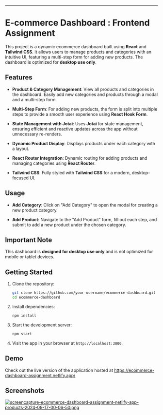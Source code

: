 
---

# E-commerce Dashboard : Frontend Assignment

This project is a dynamic ecommerce dashboard built using **React** and **Tailwind CSS**. It allows users to manage products and categories with an intuitive UI, featuring a multi-step form for adding new products. The dashboard is optimized for **desktop use only**.

## Features

- **Product & Category Management**: View all products and categories in the dashboard. Easily add new categories and products through a modal and a multi-step form.
  
- **Multi-Step Form**: For adding new products, the form is split into multiple steps to provide a smooth user experience using **React Hook Form**.
  
- **State Management with Jotai**: Uses **Jotai** for state management, ensuring efficient and reactive updates across the app without unnecessary re-renders.
  
- **Dynamic Product Display**: Displays products under each category with a layout.
  
- **React Router Integration**: Dynamic routing for adding products and managing categories using **React Router**.
  
- **Tailwind CSS**: Fully styled with **Tailwind CSS** for a modern, desktop-focused UI.



## Usage

- **Add Category**: Click on "Add Category" to open the modal for creating a new product category.
  
- **Add Product**: Navigate to the "Add Product" form, fill out each step, and submit to add a new product under the chosen category.


## Important Note

This dashboard is **designed for desktop use only** and is not optimized for mobile or tablet devices.

## Getting Started

1. Clone the repository:
   ```bash
   git clone https://github.com/your-username/ecommerce-dashboard.git
   cd ecommerce-dashboard
   ```

2. Install dependencies:
   ```bash
   npm install
   ```

3. Start the development server:
   ```bash
   npm start
   ```

4. Visit the app in your browser at `http://localhost:3000`.
## Demo

Check out the live version of the application hosted at https://ecommerce-dashboard-assignment.netlify.app/



## Screenshots

[![screencapture-ecommerce-dashboard-assignment-netlify-app-products-2024-09-17-00-06-50.png](https://i.postimg.cc/CKTZ98QY/screencapture-ecommerce-dashboard-assignment-netlify-app-products-2024-09-17-00-06-50.png)](https://postimg.cc/CR7LqR06)

